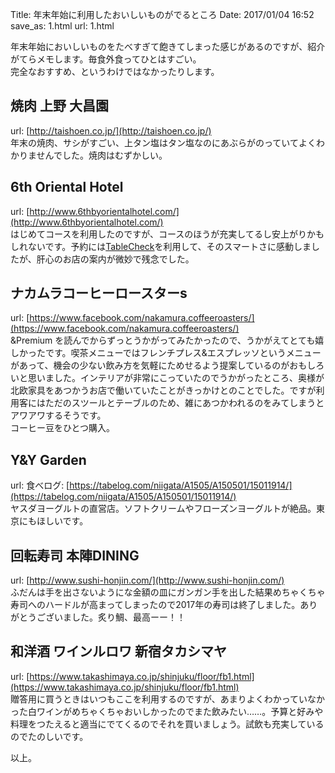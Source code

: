 Title: 年末年始に利用したおいしいものがでるところ
Date: 2017/01/04 16:52
save_as: 1.html
url: 1.html

年末年始においしいものをたべすぎて飽きてしまった感じがあるのですが、紹介がてらメモします。毎食外食ってひとはすごい。  
完全なおすすめ、というわけではなかったりします。  

## 焼肉 上野 大昌園
url: [http://taishoen.co.jp/](http://taishoen.co.jp/)  
年末の焼肉、サシがすごい、上タン塩はタン塩なのにあぶらがのっていてよくわかりませんでした。焼肉はむずかしい。  

## 6th Oriental Hotel
url: [http://www.6thbyorientalhotel.com/](http://www.6thbyorientalhotel.com/)  
はじめてコースを利用したのですが、コースのほうが充実してるし安上がりかもしれないです。予約には[TableCheck](https://www.tablecheck.jp/)を利用して、そのスマートさに感動しましたが、肝心のお店の案内が微妙で残念でした。  

## ナカムラコーヒーロースターs
url: [https://www.facebook.com/nakamura.coffeeroasters/](https://www.facebook.com/nakamura.coffeeroasters/)  
&Premium を読んでからずっとうかがってみたかったので、うかがえてとても嬉しかったです。喫茶メニューではフレンチプレス&エスプレッソというメニューがあって、機会の少ない飲み方を気軽にためせるよう提案しているのがおもしろいと思いました。インテリアが非常にこっていたのでうかがったところ、奥様が北欧家具をあつかうお店で働いていたことがきっかけとのことでした。ですが利用客にはただのスツールとテーブルのため、雑にあつかわれるのをみてしまうとアワアワするそうです。  
コーヒー豆をひとつ購入。  

## Y&Y Garden
url: 食べログ: [https://tabelog.com/niigata/A1505/A150501/15011914/](https://tabelog.com/niigata/A1505/A150501/15011914/)  
ヤスダヨーグルトの直営店。ソフトクリームやフローズンヨーグルトが絶品。東京にもほしいです。  

## 回転寿司 本陣DINING
url: [http://www.sushi-honjin.com/](http://www.sushi-honjin.com/)  
ふだんは手を出さないようにな金額の皿にガンガン手を出した結果めちゃくちゃ寿司へのハードルが高まってしまったので2017年の寿司は終了しました。ありがとうございました。炙り鯛、最高ーー！！  

## 和洋酒 ワインルロワ 新宿タカシマヤ  
url: [https://www.takashimaya.co.jp/shinjuku/floor/fb1.html](https://www.takashimaya.co.jp/shinjuku/floor/fb1.html)  
贈答用に買うときはいつもここを利用するのですが、あまりよくわかっていなかった白ワインがめちゃくちゃおいしかったのでまた飲みたい……。予算と好みや料理をつたえると適当にでてくるのでそれを買いましょう。試飲も充実しているのでたのしいです。  

以上。


